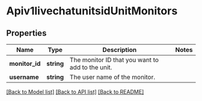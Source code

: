 # Apiv1livechatunitsidUnitMonitors

## Properties
Name | Type | Description | Notes
------------ | ------------- | ------------- | -------------
**monitor_id** | **string** | The monitor ID that you want to add to the unit. | 
**username** | **string** | The user name of the monitor. | 

[[Back to Model list]](../../README.md#documentation-for-models) [[Back to API list]](../../README.md#documentation-for-api-endpoints) [[Back to README]](../../README.md)

